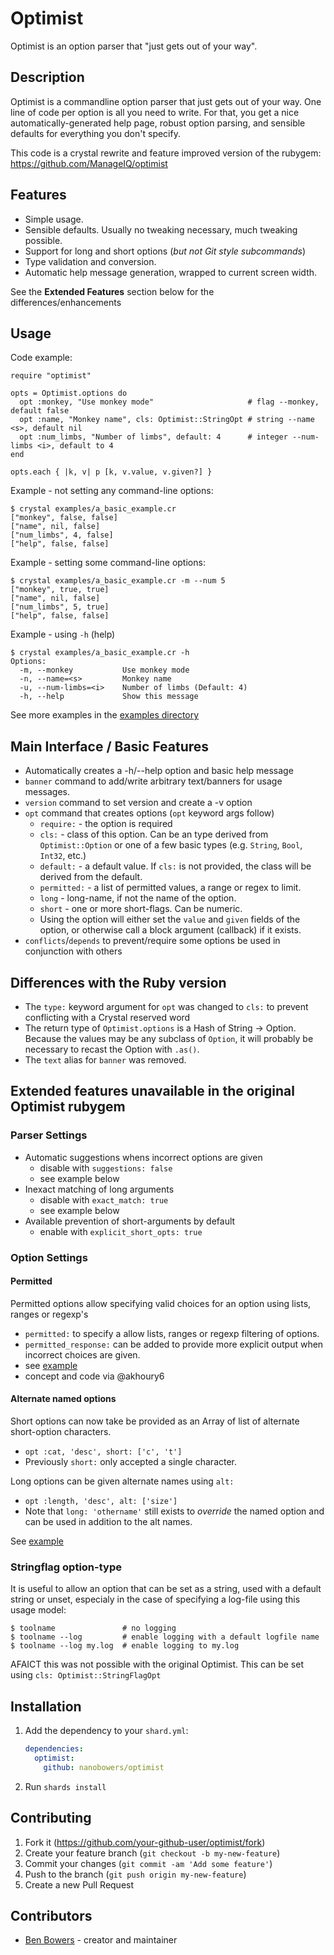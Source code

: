 # Optimist

Optimist is an option parser that "just gets out of your way".


## Description

Optimist is a commandline option parser that just gets out of your way.
One line of code per option is all you need to write. For that, you get a nice
automatically-generated help page, robust option parsing, and sensible defaults
for everything you don't specify.

This code is a crystal rewrite and feature improved version of the rubygem: https://github.com/ManageIQ/optimist

## Features

- Simple usage.
- Sensible defaults. Usually no tweaking necessary, much tweaking possible.
- Support for long and short options (*but not Git style subcommands*)
- Type validation and  conversion.
- Automatic help message generation, wrapped to current screen width.

See the **Extended Features** section below for the differences/enhancements

## Usage

Code example:

```crystal
require "optimist"

opts = Optimist.options do
  opt :monkey, "Use monkey mode"                     # flag --monkey, default false
  opt :name, "Monkey name", cls: Optimist::StringOpt # string --name <s>, default nil
  opt :num_limbs, "Number of limbs", default: 4      # integer --num-limbs <i>, default to 4
end

opts.each { |k, v| p [k, v.value, v.given?] }
```

Example - not setting any command-line options:

```
$ crystal examples/a_basic_example.cr
["monkey", false, false]
["name", nil, false]
["num_limbs", 4, false]
["help", false, false]
```

Example - setting some command-line options:
```
$ crystal examples/a_basic_example.cr -m --num 5
["monkey", true, true]
["name", nil, false]
["num_limbs", 5, true]
["help", false, false]

```

Example - using `-h` (help)
```
$ crystal examples/a_basic_example.cr -h
Options:
  -m, --monkey           Use monkey mode
  -n, --name=<s>         Monkey name
  -u, --num-limbs=<i>    Number of limbs (Default: 4)
  -h, --help             Show this message
```

See more examples in the [examples directory](examples/)

## Main Interface / Basic Features
+ Automatically creates a -h/--help option and basic help message
+ `banner` command to add/write arbitrary text/banners for usage messages.
+ `version` command to set version and create a -v option
+ `opt` command that creates options (`opt` keyword args follow)
   + `require:` - the option is required
   + `cls:` - class of this option.  Can be an type derived from `Optimist::Option` or one of a few basic types (e.g. `String`, `Bool`, `Int32`, etc.)
   + `default:` - a default value.  If `cls:` is not provided, the class will be derived from the default.
   + `permitted:` - a list of permitted values, a range or regex to limit.
   + `long` - long-name, if not the name of the option.
   + `short` - one or more short-flags.  Can be numeric.
   + Using the option will either set the `value` and `given` fields of the option, or otherwise call a block argument (callback) if it exists.
+ `conflicts`/`depends` to prevent/require some options be used in conjunction with others

## Differences with the Ruby version

+ The `type:` keyword argument for `opt` was changed to `cls:` to prevent conflicting with a Crystal reserved word
+ The return type of `Optimist.options` is a Hash of String -> Option.  Because the values may be any subclass of `Option`, it will probably be necessary to recast the Option with `.as()`.
+ The `text` alias for `banner` was removed.


## Extended features unavailable in the original Optimist rubygem

### Parser Settings
- Automatic suggestions whens incorrect options are given
    - disable with `suggestions: false`
    - see example below
- Inexact matching of long arguments
    - disable with `exact_match: true`
    - see example below
- Available prevention of short-arguments by default
    - enable with `explicit_short_opts: true`

### Option Settings

#### Permitted

Permitted options allow specifying valid choices for an option using lists, ranges or regexp's 
- `permitted:` to specify a allow lists, ranges or regexp filtering of options.
- `permitted_response:` can be added to provide more explicit output when incorrect choices are given.
- see [example](examples/permitted.rb)
- concept and code via @akhoury6

#### Alternate named options

Short options can now take be provided as an Array of list of alternate short-option characters.
- `opt :cat, 'desc', short: ['c', 't']`
- Previously `short:` only accepted a single character.

Long options can be given alternate names using `alt:`
- `opt :length, 'desc', alt: ['size']`
- Note that `long: 'othername'` still exists to _override_ the named option and can be used in addition to the alt names.

See [example](examples/alt_names.rb)

### Stringflag option-type

It is useful to allow an option that can be set as a string, used with a default string or unset, especialy in the case of specifying a log-file using this usage model:
```
$ toolname               # no logging
$ toolname --log         # enable logging with a default logfile name
$ toolname --log my.log  # enable logging to my.log
```

AFAICT this was not possible with the original Optimist.  This can be set using `cls: Optimist::StringFlagOpt`

## Installation

1. Add the dependency to your `shard.yml`:

   ```yaml
   dependencies:
     optimist:
       github: nanobowers/optimist
   ```

2. Run `shards install`


## Contributing

1. Fork it (<https://github.com/your-github-user/optimist/fork>)
2. Create your feature branch (`git checkout -b my-new-feature`)
3. Commit your changes (`git commit -am 'Add some feature'`)
4. Push to the branch (`git push origin my-new-feature`)
5. Create a new Pull Request

## Contributors

- [Ben Bowers](https://github.com/your-github-user) - creator and maintainer
